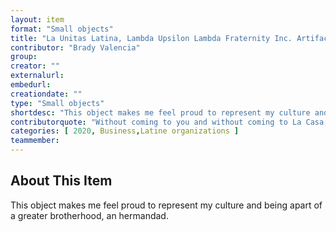```yaml
---
layout: item
format: "Small objects"
title: "La Unitas Latina, Lambda Upsilon Lambda Fraternity Inc. Artifacts"
contributor: "Brady Valencia"
group: 
creator: ""
externalurl: 
embedurl: 
creationdate: ""
type: "Small objects"
shortdesc: "This object makes me feel proud to represent my culture and being apart of a greater brotherhood, an hermandad."
contributorquote: "Without coming to you and without coming to La Casa, I wouldn’t have branched out and I would never have met the hermanos… These objects, no matter where they're at, as long as I see them, they always give me a sense of pride and they always give me a sense of nostalgia just taking me back to the good old days of being on campus, being an undergrad… that four year span of being on campus and enjoying the fraternity and going through, you know, hosting all of the events that we did and helping out the Latino minority community alike."
categories: [ 2020, Business,Latine organizations ]
teammember: 
---
```


## About This Item

This object makes me feel proud to represent my culture and being apart of a greater brotherhood, an hermandad.

